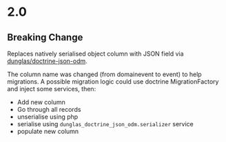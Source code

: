 # 2.0

## Breaking Change

Replaces natively serialised object column with JSON field via [dunglas/doctrine-json-odm](https://github.com/dunglas/doctrine-json-odm).

The column name was changed (from domainevent to event) to help migrations. 
A possible migration logic could use doctrine MigrationFactory and inject some services, then:

- Add new column
- Go through all records
- unserialise using php
- serialise using `dunglas_doctrine_json_odm.serializer` service
- populate new column
